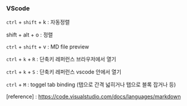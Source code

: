 ### VScode
`ctrl` + `shift` + k : 자동정렬

shift + alt + o : 정렬

`ctrl` + `shift` + v : MD file preview

`ctrl` + `k` + `R` : 단축키 레퍼런스 브라우저에서 열기

`ctrl` + `k` + `S` : 단축키 레퍼런스 vscode 안에서 열기

`ctrl` + `M` : toggel tab binding (탭으로 간격 넓히거나 탭으로 블록 잡거나 등)




[reference] : https://code.visualstudio.com/docs/languages/markdown
